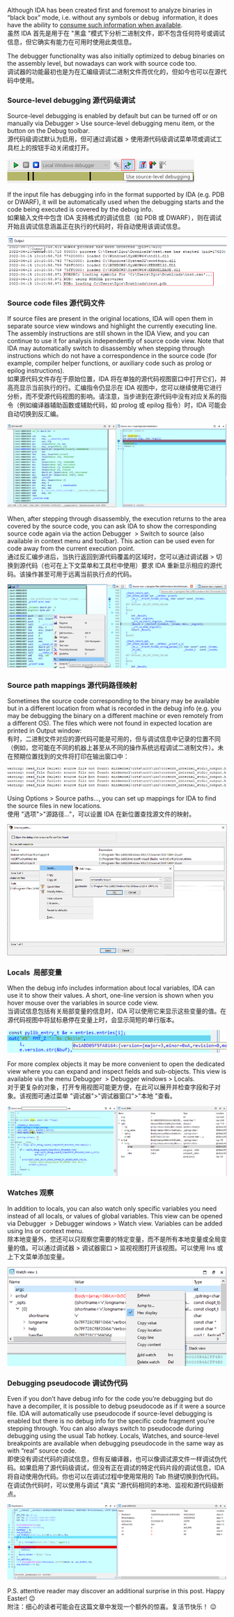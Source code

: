 Although IDA has been created first and foremost to analyze binaries in “black box” mode, i.e. without any symbols or debug  information, it does have the ability to [consume such information when available](https://hex-rays.com/blog/igors-tip-of-the-week-55-using-debug-symbols/).  
虽然 IDA 首先是用于在 "黑盒 "模式下分析二进制文件，即不包含任何符号或调试信息，但它确实有能力在可用时使用此类信息。

The debugger functionality was also initially optimized to debug binaries on the assembly level, but nowadays can work with source code too.  
调试器的功能最初也是为在汇编级调试二进制文件而优化的，但如今也可以在源代码中使用。

### Source-level debugging 源代码级调试

Source-level debugging is enabled by default but can be turned off or on manually via Debugger > Use source-level debugging menu item, or the button on the Debug toolbar.  
源代码级调试默认为启用，但可通过调试器 > 使用源代码级调试菜单项或调试工具栏上的按钮手动关闭或打开。

![](assets/2022/04/srcdbg_toolbar.png)

If the input file has debugging info in the format supported by IDA (e.g. PDB or DWARF), it will be automatically used when the debugging starts and the code being executed is covered by the debug info.  
如果输入文件中包含 IDA 支持格式的调试信息（如 PDB 或 DWARF），则在调试开始且调试信息涵盖正在执行的代码时，将自动使用该调试信息。

![](assets/2022/04/srcdbg_log.png)

### Source code files 源代码文件

If source files are present in the original locations, IDA will open them in separate source view windows and highlight the currently executing line. The assembly instructions are still shown in the IDA View, and you can continue to use it for analysis independently of source code view. Note that IDA may automatically switch to disassembly when stepping through instructions which do not have a correspondence in the source code (for example, compiler helper functions, or auxiliary code such as prolog or epilog instructions).  
如果源代码文件存在于原始位置，IDA 将在单独的源代码视图窗口中打开它们，并高亮显示当前执行的行。汇编指令仍显示在 IDA 视图中，您可以继续使用它进行分析，而不受源代码视图的影响。请注意，当步进到在源代码中没有对应关系的指令（例如编译器辅助函数或辅助代码，如 prolog 或 epilog 指令）时，IDA 可能会自动切换到反汇编。

![](assets/2022/04/srcdbg1.png)

When, after stepping through disassembly, the execution returns to the area covered by the source code, you can ask IDA to show the corresponding source code again via the action Debugger  > Switch to source (also available in context menu and toolbar). This action can be used even for code away from the current execution point.  
通过反汇编步进后，当执行返回到源代码覆盖的区域时，您可以通过调试器 > 切换到源代码（也可在上下文菜单和工具栏中使用）要求 IDA 重新显示相应的源代码。该操作甚至可用于远离当前执行点的代码。

![](assets/2022/04/srcdbg2.png)

### Source path mappings 源代码路径映射

Sometimes the source code corresponding to the binary may be available but in a different location from what is recorded in the debug info (e.g. you may be debugging the binary on a different machine or even remotely from a different OS). The files which were not found in expected location are printed in Output window:  
有时，二进制文件对应的源代码可能是可用的，但与调试信息中记录的位置不同（例如，您可能在不同的机器上甚至从不同的操作系统远程调试二进制文件）。未在预期位置找到的文件将打印在输出窗口中：

![](assets/2022/04/srcdbg_notfound.png)

Using Options > Source paths…, you can set up mappings for IDA to find the source files in new locations.  
使用 "选项">"源路径..."，可以设置 IDA 在新位置查找源文件的映射。

![](assets/2022/04/srcdbg_paths.png)

### Locals  局部变量

When the debug info includes information about local variables, IDA can use it to show their values. A short, one-line version is shown when you hover mouse over the variables in source code view.  
当调试信息包括有关局部变量的信息时，IDA 可以使用它来显示这些变量的值。在源代码视图中将鼠标悬停在变量上时，会显示简短的单行版本。

![](assets/2022/04/srcdbg_hint.png)

For more complex objects it may be more convenient to open the dedicated view where you can expand and inspect fields and sub-objects. This view is available via the menu Debugger  > Debugger windows > Locals.  
对于更复杂的对象，打开专用视图可能更方便，在此可以展开并检查字段和子对象。该视图可通过菜单 "调试器">"调试器窗口">"本地 "查看。

![](assets/2022/04/srcdbg_locals.png)

### Watches 观察

In addition to locals, you can also watch only specific variables you need instead of all locals, or values of global variables. This view can be opened via Debugger  > Debugger windows > Watch view. Variables can be added using Ins or context menu.  
除本地变量外，您还可以只观察您需要的特定变量，而不是所有本地变量或全局变量的值。可以通过调试器 > 调试器窗口 > 监视视图打开该视图。可以使用 Ins 或上下文菜单添加变量。

![](assets/2022/04/srcdbg_watches.png)

### Debugging pseudocode 调试伪代码

Even if you don’t have debug info for the code you’re debugging but do have a decompiler, it is possible to debug pseudocode as if it were a source file. IDA will automatically use pseudocode if source-level debugging is enabled but there is no debug info for the specific code fragment you’re stepping through. You can also always switch to pseudocode during debugging using the usual Tab hotkey. Locals, Watches, and source-level breakpoints are available when debugging pseudocode in the same way as with “real” source code.  
即使没有调试代码的调试信息，但有反编译器，也可以像调试源文件一样调试伪代码。如果启用了源代码级调试，但没有正在调试的特定代码片段的调试信息，IDA 将自动使用伪代码。你也可以在调试过程中使用常用的 Tab 热键切换到伪代码。在调试伪代码时，可以使用与调试 "真实 "源代码相同的本地、监视和源代码级断点。

![](assets/2022/04/srcdbg_pseudocode.png)

P.S. attentive reader may discover an additional surprise in this post. Happy Easter! 😉  
附注：细心的读者可能会在这篇文章中发现一个额外的惊喜。复活节快乐！ 😉